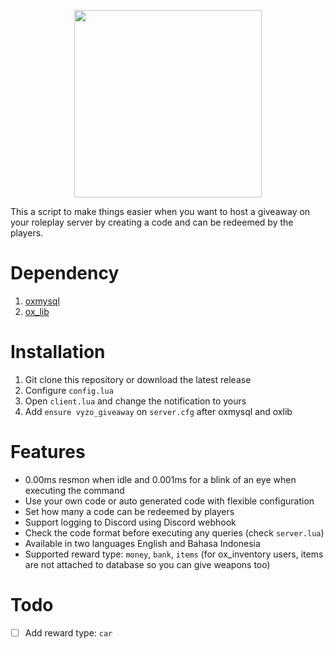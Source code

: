 <p align="center">
  <img width="300" height="300" src="https://i.imgur.com/meFc9Ie.gif">
</p>

This a script to make things easier when you want to host a giveaway on your roleplay server by creating a code and can be redeemed by the players.

# Dependency
1. [oxmysql](https://github.com/overextended/oxmysql)
2. [ox_lib](https://github.com/overextended/ox_lib)

# Installation
1. Git clone this repository or download the latest release
2. Configure `config.lua` 
3. Open `client.lua` and change the notification to yours
4. Add `ensure vyzo_giveaway` on `server.cfg` after oxmysql and oxlib

# Features
- 0.00ms resmon when idle and 0.001ms for a blink of an eye when executing the command
- Use your own code or auto generated code with flexible configuration
- Set how many a code can be redeemed by players
- Support logging to Discord using Discord webhook
- Check the code format before executing any queries (check `server.lua`)
- Available in two languages English and Bahasa Indonesia
- Supported reward type: `money`, `bank`, `items` (for ox_inventory users, items are not attached to database so you can give weapons too)

# Todo
- [ ] Add reward type: `car`
